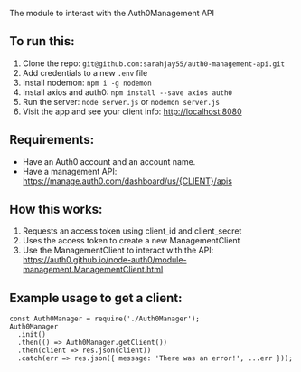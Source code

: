 The module to interact with the Auth0Management API

## To run this:

1. Clone the repo: `git@github.com:sarahjay55/auth0-management-api.git`
2. Add credentials to a new `.env` file
3. Install nodemon: `npm i -g nodemon`
4. Install axios and auth0: `npm install --save axios auth0`
5. Run the server: `node server.js` or `nodemon server.js`
6. Visit the app and see your client info: [http://localhost:8080](http://localhost:8080)

## Requirements:

- Have an Auth0 account and an account name.
- Have a management API: https://manage.auth0.com/dashboard/us/{CLIENT}/apis

## How this works:

1.  Requests an access token using client_id and client_secret
2.  Uses the access token to create a new ManagementClient
3.  Use the ManagementClient to interact with the API:
    https://auth0.github.io/node-auth0/module-management.ManagementClient.html

## Example usage to get a client:

```
const Auth0Manager = require('./Auth0Manager');
Auth0Manager
  .init()
  .then(() => Auth0Manager.getClient())
  .then(client => res.json(client))
  .catch(err => res.json({ message: 'There was an error!', ...err }));
```
